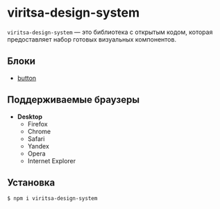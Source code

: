 # viritsa-design-system

`viritsa-design-system` — это библиотека с открытым кодом, которая предоставляет набор готовых визуальных компонентов.

## Блоки

* [button](components/button/button.ru.md)

## Поддерживаемые браузеры

* **Desktop**
  * Firefox 
  * Chrome 
  * Safari 
  * Yandex 
  * Opera 
  * Internet Explorer 
  
## Установка 

```bash
$ npm i viritsa-design-system
```
